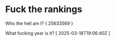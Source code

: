 # Fuck the rankings

Who the hell am I?
{ 25633569 }

What fucking year is it?
[ 2025-03-18T19:06:40Z ]

